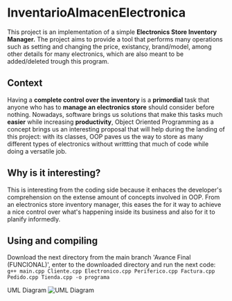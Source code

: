 # InventarioAlmacenElectronica
This project is an implementation of a simple **Electronics Store Inventory Manager.** The project aims to provide a tool that performs many operations such as setting and changing the price, existancy, brand/model, among other details for many electronics, which are also meant to be added/deleted trough this program. 

## Context
Having a **complete control over the inventory** is a **primordial** task that anyone who has to **manage an electronics store** should consider before nothing. Nowadays, software brings us solutions that make this tasks much **easier** while increasing **productivity**, Object Oriented Programming as a concept brings us an interesting proposal that will help during the landing of this project: with its classes, OOP paves us the way to store as many different types of electronics without writtting that much of code while doing a versatile job.

## Why is it interesting?
This is interesting from the coding side because it enhaces the developer's comprehension on the extense amount of concepts involved in OOP. From an electronics store inventory manager, this eases the for it way to achieve a nice control over what's happening inside its business and also for it to planify informedly.

## Using and compiling
Download the next directory from the main branch 'Avance Final (FUNCIONAL)', enter to the downloaded directory and run the next code:
`g++ main.cpp Cliente.cpp Electronico.cpp Periferico.cpp Factura.cpp Pedido.cpp Tienda.cpp -o programa`

UML Diagram
![UML Diagram](https://github.com/user-attachments/assets/ed220a67-2d93-4e7e-9e5c-de793d376b18)
